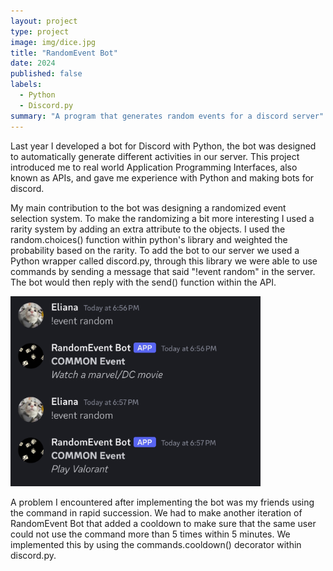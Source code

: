```yaml
---
layout: project
type: project
image: img/dice.jpg
title: "RandomEvent Bot"
date: 2024
published: false
labels:
  - Python
  - Discord.py
summary: "A program that generates random events for a discord server"
---
```


Last year I developed a bot for Discord with Python, the bot was designed to automatically generate different activities in our server. This project introduced me to real world Application Programming Interfaces, also known as APIs, and gave me experience with Python and making bots for discord. 

My main contribution to the bot was designing a randomized event selection system. To make the randomizing a bit more interesting I used a rarity system by adding an extra attribute to the objects. I used the random.choices() function within python's library and weighted the probability based on the rarity. To add the bot to our server we used a Python wrapper called discord.py, through this library we were able to use commands by sending a message that said "!event random" in the server. The bot would then reply with the send() function within the API. 

<img class="img-fluid" src="../img/events.jpg" width = "400">

A problem I encountered after implementing the bot was my friends using the command in rapid succession. We had to make another iteration of RandomEvent Bot that added a cooldown to make sure that the same user could not use the command more than 5 times within 5 minutes. We implemented this by using the commands.cooldown() decorator within discord.py.
